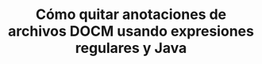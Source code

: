 ---
############################# Static ############################
layout: "auto-gen-gist"
draft: false
path: "es/redaction/java/annotation/docm"
otherformats: CSV DOC DOCX DOT DOTM DOTX PDF POT POTM PPS PPSM PPSX PPT PPTM PPTX RTF XLS XLSM XLSX XLT XLTM XLTX  

############################# Head ############################
head_title: "Redactar DOCM anotaciones a través de expresiones regulares en Java"
head_description: "La API Java de GroupDocs.Redaction permite a los desarrolladores redactar anotaciones de PDF DOC DOCX RTF XLSX CSV PPT PPTX e imágenes usando expresiones regulares en Java"

############################# Header ############################
title: "Cómo quitar anotaciones de archivos DOCM usando expresiones regulares y Java"
description: "La API de GroupDocs.Redaction Java permite redactar, ocultar o eliminar comentarios confidenciales de documentos de procesamiento de texto, hojas de trabajo, presentaciones, PDF e imágenes mediante expresiones regulares."

################### SubMenu/Download Button #####################
button:
    enable: true

############################# About ############################
about:
    enable: true
    title: "¿Qué es la desinfección de comentarios?"
    content: |
        La redacción o desinfección de texto es el proceso de eliminar las anotaciones confidenciales o no deseadas de los documentos digitales y dejar intacto el resto del documento o párrafo que lo contiene. La redacción ayuda a los usuarios, así como a la organización, a proteger su información confidencial ocultándola o eliminándola de forma permanente. Usando la API GroupDocs.Redaction Java, los usuarios ahora pueden redactar, ocultar o eliminar texto confidencial de documentos de procesamiento de texto, hojas de trabajo, presentaciones, PDF y archivos de imágenes rasterizadas. La API proporciona una amplia gama de opciones y métodos para la redacción de información privada en los documentos. Admite la búsqueda y la redacción mediante expresiones regulares, el uso de redacciones textuales (códigos de exención) o gráficas (rectángulos de colores) y mucho más. Entonces, ¿por qué no probarlo y automatizar el proceso de redacción de documentos descargando la API y explorando sus funciones básicas y avanzadas?

############################# Steps ############################
steps:
    enable: true
    block:
    - title_left: "Redactar DOCM anotaciones usando expresiones regulares en Java"
      content_left: |
        GroupDocs.Redaction permite redactar fácilmente datos de naturaleza confidencial o privada de sus documentos. El caso de redacción más popular es eliminar una anotación de un documento. 

        El siguiente código se puede usar para aplicar la redacción de anotaciones a un documento usando una expresión regular. Permite a los usuarios reemplazar todos los comentarios, haciendo referencia a "john" con un "[redactado]" como código de exención,

      title_right: "Eliminar datos confidenciales de DOCM comentarios"
      content_right: |
        * Cree una instancia de la clase [Redactor](https://apireference.groupdocs.com/redaction/java/com.groupdocs.redaction/Redactor) y cargue el archivo DOCM
        * Cree una instancia de la clase [AnnotationRedaction](https://apireference.groupdocs.com/redaction/java/com.groupdocs.redaction.redactions/AnnotationRedaction)
        * Llame al método redactor.apply con el objeto de la clase AnnotationRedaction
        * Llame al método redactor.save para guardar los cambios 

      gisthash: "75d727ec8cec6c416b307caeee59f44b"
      gistfile: "AnotaciónRedacción.java"
      
    - title_left: "Requisitos del sistema"
      content_left: |
        GroupDocs.Redaction for Java Las API son compatibles con las principales plataformas y sistemas operativos. Para obtener una guía completa de requisitos del sistema, visite [requisitos del sistema] (https://docs.groupdocs.com/redaction/java/system-requirements) Antes de ejecutar el código a continuación, asegúrese de tener los siguientes requisitos previos instalados en su sistema :
        * Sistemas operativos: Microsoft Windows, Linux, MacOS
        * Entorno de desarrollo: NetBeans, Intellij IDEA, Eclipse, etc.
        * Java Entorno de tiempo de ejecución: J2SE 6.0 y superior
        * Obtenga la última versión de GroupDocs.Redaction for Java de [Maven](https://repository.groupdocs.com/webapp/#/artifacts/browse/tree/General/repo/com/groupdocs/groupdocs-redaction)
        
      title_right: "¿Cómo usar GroupDocs.Redaction?"
      content_right: |
        * Permita que los usuarios agreguen formatos de documentos personalizados y tipos de redacciones
        * No se requiere software adicional para eliminar información confidencial
        * Capacidad para configurar el documento de representación de rango de página como PDF
        * Manera fácil de redactar diferentes tipos de metadatos: nombre del autor, versión, título, tema, descripción y muchos más
        * Extracción de información del documento: tipo de archivo, número de páginas, etc.

############################# Demos ############################
demos:
    enable: true
############################# About Formats ############################
about_formats:
    enable: true
############################# More Formats ############################
more_formats:
    enable: true

############################# Back to top ###############################
back_to_top:
    enable: true
---